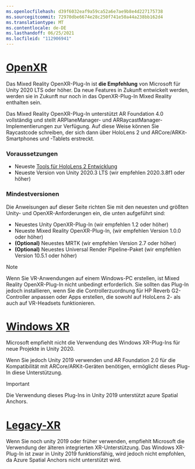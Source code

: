 ```yaml
---
ms.openlocfilehash: d39f6032eaf9a59ca52a6e7ae9b8e4d227175738
ms.sourcegitcommit: 72970dbe6674e28c250f741e50a44a238bb162d4
ms.translationtype: MT
ms.contentlocale: de-DE
ms.lasthandoff: 06/25/2021
ms.locfileid: "112906941"
---
```

# <a name="openxr"></a>[OpenXR](#tab/openxr)

Das Mixed Reality OpenXR-Plug-In ist **die Empfehlung** von Microsoft für Unity 2020 LTS oder höher. Da neue Features in Zukunft entwickelt werden, werden sie in Zukunft nur noch in das OpenXR-Plug-In Mixed Reality enthalten sein.

Das Mixed Reality OpenXR-Plug-In unterstützt AR Foundation 4.0 vollständig und stellt ARPlaneManager- und ARRaycastManager-Implementierungen zur Verfügung. Auf diese Weise können Sie Raycastcode schreiben, der sich dann über HoloLens 2 und ARCore/ARKit-Smartphones und -Tablets erstreckt.

### <a name="prerequisites"></a>Voraussetzungen 

* Neueste [Tools für HoloLens 2 Entwicklung](../../../install-the-tools.md?tabs=unity#installation-checklist)
* Neueste Version von Unity 2020.3 LTS (wir empfehlen 2020.3.8f1 oder höher)

### <a name="minimum-versions"></a>Mindestversionen

Die Anweisungen auf dieser Seite richten Sie mit den neuesten und größten Unity- und OpenXR-Anforderungen ein, die unten aufgeführt sind:

* Neuestes Unity OpenXR-Plug-In (wir empfehlen 1.2 oder höher)
* Neueste Mixed Reality OpenXR-Plug-In, (wir empfehlen Version 1.0.0 oder höher)
* **(Optional)** Neuestes MRTK (wir empfehlen Version 2.7 oder höher)
* **(Optional)** Neuestes Universal Render Pipeline-Paket (wir empfehlen Version 10.5.1 oder höher)

<!-- ![Screenshot of the open xr unity basic sample running on a HoloLens](../../images/openxr-example.png) -->

> [!NOTE]
> Wenn Sie VR-Anwendungen auf einem Windows-PC erstellen, ist Mixed Reality OpenXR-Plug-In nicht unbedingt erforderlich. Sie sollten das Plug-In jedoch installieren, wenn Sie die Controllerzuordnung für HP Reverb G2-Controller anpassen oder Apps erstellen, die sowohl auf HoloLens 2- als auch auf VR-Headsets funktionieren.

# <a name="windows-xr"></a>[Windows XR](#tab/windowsxr)

Microsoft empfiehlt nicht die Verwendung des Windows XR-Plug-Ins für neue Projekte in Unity 2020.

Wenn Sie jedoch Unity 2019 verwenden und AR Foundation 2.0 für die Kompatibilität mit ARCore/ARKit-Geräten benötigen, ermöglicht dieses Plug-In diese Unterstützung.

> [!IMPORTANT]
> Die Verwendung dieses Plug-Ins in Unity 2019 unterstützt azure Spatial Anchors. 

# <a name="legacy-xr"></a>[Legacy-XR](#tab/legacy)

Wenn Sie noch unity 2019 oder früher verwenden, empfiehlt Microsoft die Verwendung der älteren integrierten XR-Unterstützung. Das Windows XR-Plug-In ist zwar in Unity 2019 funktionsfähig, wird jedoch nicht empfohlen, da Azure Spatial Anchors nicht unterstützt wird.
